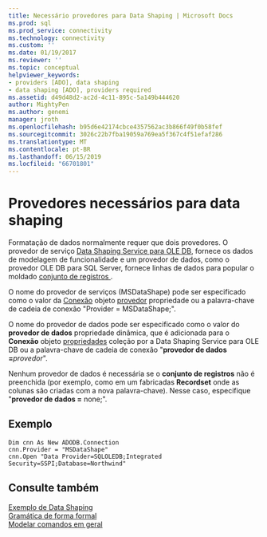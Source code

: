 ```yaml
---
title: Necessário provedores para Data Shaping | Microsoft Docs
ms.prod: sql
ms.prod_service: connectivity
ms.technology: connectivity
ms.custom: ''
ms.date: 01/19/2017
ms.reviewer: ''
ms.topic: conceptual
helpviewer_keywords:
- providers [ADO], data shaping
- data shaping [ADO], providers required
ms.assetid: d49d48d2-ac2d-4c11-895c-5a149b444620
author: MightyPen
ms.author: genemi
manager: jroth
ms.openlocfilehash: b95d6e42174cbce4357562ac3b866f49f0b58fef
ms.sourcegitcommit: 3026c22b7fba19059a769ea5f367c4f51efaf286
ms.translationtype: MT
ms.contentlocale: pt-BR
ms.lasthandoff: 06/15/2019
ms.locfileid: "66701801"
---
```

# <a name="required-providers-for-data-shaping"></a>Provedores necessários para data shaping
Formatação de dados normalmente requer que dois provedores. O provedor de serviço [Data Shaping Service para OLE DB](../../../ado/guide/appendixes/microsoft-data-shaping-service-for-ole-db-ado-service-provider.md), fornece os dados de modelagem de funcionalidade e um provedor de dados, como o provedor OLE DB para SQL Server, fornece linhas de dados para popular o moldado [conjunto de registros ](../../../ado/reference/ado-api/recordset-object-ado.md).  
  
 O nome do provedor de serviços (MSDataShape) pode ser especificado como o valor da [Conexão](../../../ado/reference/ado-api/connection-object-ado.md) objeto [provedor](../../../ado/reference/ado-api/provider-property-ado.md) propriedade ou a palavra-chave de cadeia de conexão "Provider = MSDataShape;".  
  
 O nome do provedor de dados pode ser especificado como o valor do **provedor de dados** propriedade dinâmica, que é adicionada para o **Conexão** objeto [propriedades](../../../ado/reference/ado-api/properties-collection-ado.md) coleção por a Data Shaping Service para OLE DB ou a palavra-chave de cadeia de conexão "**provedor de dados =**_provedor_".  
  
 Nenhum provedor de dados é necessária se o **conjunto de registros** não é preenchida (por exemplo, como em um fabricadas **Recordset** onde as colunas são criadas com a nova palavra-chave). Nesse caso, especifique "**provedor de dados =** none;".  
  
## <a name="example"></a>Exemplo  
  
```  
Dim cnn As New ADODB.Connection  
cnn.Provider = "MSDataShape"  
cnn.Open "Data Provider=SQLOLEDB;Integrated Security=SSPI;Database=Northwind"  
```  
  
## <a name="see-also"></a>Consulte também  
 [Exemplo de Data Shaping](../../../ado/guide/data/data-shaping-example.md)   
 [Gramática de forma formal](../../../ado/guide/data/formal-shape-grammar.md)   
 [Modelar comandos em geral](../../../ado/guide/data/shape-commands-in-general.md)
